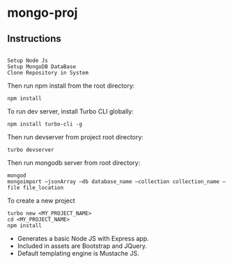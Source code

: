 # mongo-proj


## Instructions

```

Setup Node Js
Setup MongoDB DataBase 
Clone Repository in System 

```

Then run npm install from the root directory:

```
npm install
```

To run dev server, install Turbo CLI globally:

```
npm install turbo-cli -g
```

Then run devserver from project root directory:

```
turbo devserver
```

Then run mongodb server from root directory:

```
mongod 
mongoimport –jsonArray –db database_name –collection collection_name –file file_location
```

To create a new project

```
turbo new <MY_PROJECT_NAME>
cd <MY_PROJECT_NAME>
npm install

```
<ul>
<li>Generates a basic Node JS with Express app.</li>
<li>Included in assets are Bootstrap and JQuery.</li>
<li>Default templating engine is Mustache JS.</li>
</ul>
